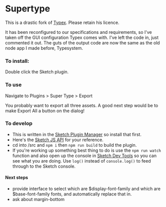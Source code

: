 # Supertype

This is a drastic fork of [Typex](https://github.com/reinvanoyen/typex/). Please retain his licence.

It has been reconfigured to our specifications and requirements, so I've taken off the GUI configuration Typex comes with. I've left the code in, just commented it out. The guts of the output code are now the same as the old node app I made before, Typesystem.

### To install:
Double click the Sketch plugin.

### To use
Navigate to Plugins > Super Type > Export 

You probably want to export all three assets. A good next step would be to make Export All a button on the dialog!

### To develop

* This is written in the [Sketch Plugin Manager](https://skpm.io/) so install that first.
* Here's the [Sketch JS API](https://developer.sketch.com/plugins/javascript-api) for your reference.
* cd into /src and ```npm i```  then ```npm run build```  to build the plugin.
* If you're working up something best thing to do is use the ```npm run watch``` function and also open up the console in [Sketch Dev Tools](https://github.com/skpm/sketch-dev-tools) so you can see what you are doing. Use ```log()``` instead of ```console.log()``` to feed through to the Sketch console.

#### Next steps
* provide interface to select which are $display-font-family and which are $base-font-family fonts, and automatically replace that in.
* ask about margin-bottom


